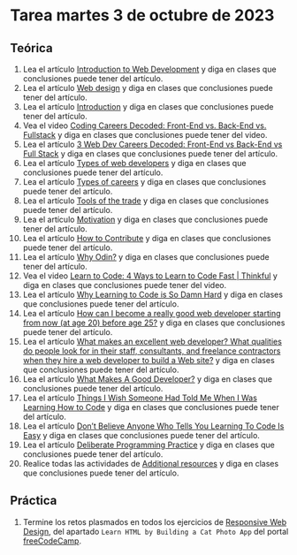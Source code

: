 # Tarea martes 3 de octubre de 2023

## Teórica

1. Lea el artículo [Introduction to Web Development](https://www.theodinproject.com/lessons/foundations-introduction-to-web-development) y diga en clases que conclusiones puede tener del artículo.
2. Lea el artículo [Web design](https://en.wikipedia.org/wiki/Web_design) y diga en clases que conclusiones puede tener del artículo.
3. Lea el artículo [Introduction](https://www.theodinproject.com/lessons/foundations-introduction-to-web-development#introduction) y diga en clases que conclusiones puede tener del artículo.
4. Vea el video [Coding Careers Decoded: Front-End vs. Back-End vs. Fullstack](https://www.youtube.com/watch?v=CgGyAEVCODM&ab_channel=Udacity) y diga en clases que conclusiones puede tener del video.
5. Lea el artículo [3 Web Dev Careers Decoded: Front-End vs Back-End vs Full Stack](https://www.udacity.com/blog/2020/12/front-end-vs-back-end-vs-full-stack-web-developers.html) y diga en clases que conclusiones puede tener del artículo.
6. Lea el artículo [Types of web developers](https://www.theodinproject.com/lessons/foundations-introduction-to-web-development#types-of-web-developers) y diga en clases que conclusiones puede tener del artículo.
7. Lea el artículo [Types of careers](https://www.theodinproject.com/lessons/foundations-introduction-to-web-development#types-of-careers) y diga en clases que conclusiones puede tener del artículo.
8. Lea el artículo [Tools of the trade](https://www.theodinproject.com/lessons/foundations-introduction-to-web-development#tools-of-the-trade) y diga en clases que conclusiones puede tener del artículo.
9. Lea el artículo [Motivation](https://www.theodinproject.com/lessons/foundations-introduction-to-web-development#motivation) y diga en clases que conclusiones puede tener del artículo.
10. Lea el artículo [How to Contribute](https://www.theodinproject.com/contributing) y diga en clases que conclusiones puede tener del artículo.
11. Lea el artículo [Why Odin?](https://www.theodinproject.com/lessons/foundations-introduction-to-web-development#why-odin) y diga en clases que conclusiones puede tener del artículo.
12. Vea el video [Learn to Code: 4 Ways to Learn to Code Fast | Thinkful](https://www.youtube.com/watch?v=xv_viTuyrHw&t=1s&ab_channel=Thinkful) y diga en clases que conclusiones puede tener del video.
13. Lea el artículo [Why Learning to Code is So Damn Hard](https://www.thinkful.com/blog/why-learning-to-code-is-so-damn-hard/) y diga en clases que conclusiones puede tener del artículo.
14. Lea el artículo [How can I become a really good web developer starting from now (at age 20) before age 25?](https://www.quora.com/Computer-Programming/How-can-I-become-a-really-good-web-developer-starting-from-now-at-age-20-before-age-25) y diga en clases que conclusiones puede tener del artículo.
15. Lea el artículo [What makes an excellent web developer? What qualities do people look for in their staff, consultants, and freelance contractors when they hire a web developer to build a Web site?](https://www.quora.com/What-makes-an-excellent-web-developer-What-qualities-do-people-look-for-in-their-staff-consultants-and-freelance-contractors-when-they-hire-a-web-developer-to-build-a-Web-site) y diga en clases que conclusiones puede tener del artículo.
16. Lea el artículo [What Makes A Good Developer?](http://jaredthenerd.com/2013/05/What-Makes-A-Good-Developer/) y diga en clases que conclusiones puede tener del artículo.
17. Lea el artículo [Things I Wish Someone Had Told Me When I Was Learning How to Code](https://www.freecodecamp.org/news/things-i-wish-someone-had-told-me-when-i-was-learning-how-to-code-565fc9dcb329/) y diga en clases que conclusiones puede tener del artículo.
18. Lea el artículo [Don’t Believe Anyone Who Tells You Learning To Code Is Easy](https://techcrunch.com/2014/05/24/dont-believe-anyone-who-tells-you-learning-to-code-is-easy/) y diga en clases que conclusiones puede tener del artículo.
19. Lea el artículo [Deliberate Programming Practice](https://codequizzes.wordpress.com/2013/04/28/deliberate-programming-practice/) y diga en clases que conclusiones puede tener del artículo.
20. Realice todas las actividades de [Additional resources](https://codequizzes.wordpress.com/2013/04/28/deliberate-programming-practice/) y diga en clases que conclusiones puede tener del artículo.

## Práctica

1. Termine los retos plasmados en todos los ejercicios de [Responsive Web Design](https://www.freecodecamp.org/learn/2022/responsive-web-design/), del apartado `Learn HTML by Building a Cat Photo App` del portal [freeCodeCamp](https://www.freecodecamp.org/learn/).
